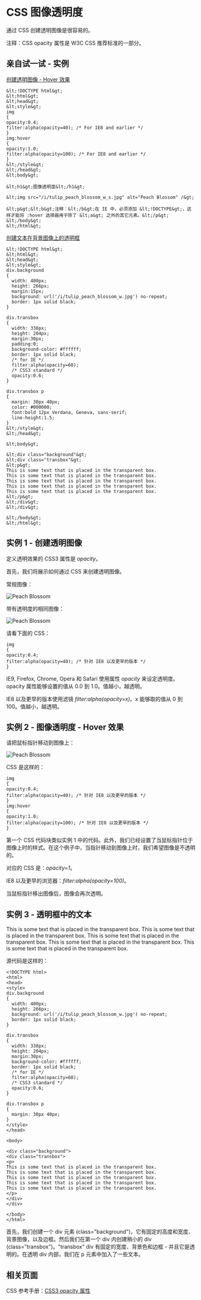 
# CSS 图像透明度




通过 CSS 创建透明图像是很容易的。

注释：CSS opacity 属性是 W3C CSS 推荐标准的一部分。

## 亲自试一试 - 实例

[创建透明图像 - Hover 效果](/tiy/t.asp?f=css_image_transparency)

```
&lt;!DOCTYPE html&gt;
&lt;html&gt;
&lt;head&gt;
&lt;style&gt;
img
{
opacity:0.4;
filter:alpha(opacity=40); /* For IE8 and earlier */
}
img:hover
{
opacity:1.0;
filter:alpha(opacity=100); /* For IE8 and earlier */
}
&lt;/style&gt;
&lt;/head&gt;
&lt;body&gt;

&lt;h1&gt;图像透明度&lt;/h1&gt;

&lt;img src="/i/tulip_peach_blossom_w_s.jpg" alt="Peach Blossom" /&gt;

&lt;p&gt;&lt;b&gt;注释：&lt;/b&gt;在 IE 中，必须添加 &lt;!DOCTYPE&gt;，这样才能将 :hover 选择器用于除了 &lt;a&gt; 之外的其它元素。&lt;/p&gt;
&lt;/body&gt;
&lt;/html&gt;

```

[创建文本在背景图像上的透明框](/tiy/t.asp?f=css_transparency)

```
&lt;!DOCTYPE html&gt;
&lt;html&gt;
&lt;head&gt;
&lt;style&gt;
div.background
{
  width: 400px;
  height: 266px;
  margin:15px;
  background: url('/i/tulip_peach_blossom_w.jpg') no-repeat;
  border: 1px solid black;
}

div.transbox
{
  width: 338px;
  height: 204px;
  margin:30px;
  padding:0;
  background-color: #ffffff;
  border: 1px solid black;
  /* for IE */
  filter:alpha(opacity=60);
  /* CSS3 standard */
  opacity:0.6;
}

div.transbox p
{
  margin: 30px 40px;
  color: #000000;
  font:bold 12px Verdana, Geneva, sans-serif;
  line-height:1.5;
}
&lt;/style&gt;
&lt;/head&gt;

&lt;body&gt;

&lt;div class="background"&gt;
&lt;div class="transbox"&gt;
&lt;p&gt;
This is some text that is placed in the transparent box.
This is some text that is placed in the transparent box.
This is some text that is placed in the transparent box.
This is some text that is placed in the transparent box.
This is some text that is placed in the transparent box.
&lt;/p&gt;
&lt;/div&gt;
&lt;/div&gt;

&lt;/body&gt;
&lt;/html&gt;

```

## 实例 1 - 创建透明图像

定义透明效果的 CSS3 属性是 _opacity_。

首先，我们将展示如何通过 CSS 来创建透明图像。

常规图像：

![Peach Blossom](img/tulip_peach_blossom_w_s.jpg)

带有透明度的相同图像：

![Peach Blossom](img/tulip_peach_blossom_w_s.jpg)

请看下面的 CSS：

```
img
{
opacity:0.4;
filter:alpha(opacity=40); /* 针对 IE8 以及更早的版本 */
}

```

IE9, Firefox, Chrome, Opera 和 Safari 使用属性 _opacity_ 来设定透明度。opacity 属性能够设置的值从 0.0 到 1.0。值越小，越透明。

IE8 以及更早的版本使用滤镜 _filter:alpha(opacity=x)_。x 能够取的值从 0 到 100。值越小，越透明。

## 实例 2 - 图像透明度 - Hover 效果

请把鼠标指针移动到图像上：

![Peach Blossom](img/tulip_peach_blossom_w_s.jpg)

CSS 是这样的：

```
img
{
opacity:0.4;
filter:alpha(opacity=40); /* 针对 IE8 以及更早的版本 */
}
img:hover
{
opacity:1.0;
filter:alpha(opacity=100); /* 针对 IE8 以及更早的版本 */
}

```

第一个 CSS 代码块类似实例 1 中的代码。此外，我们已经设置了当鼠标指针位于图像上时的样式。在这个例子中，当指针移动到图像上时，我们希望图像是不透明的。

对应的 CSS 是：_opacity=1_。

IE8 以及更早的浏览器：_filter:alpha(opacity=100)_。

当鼠标指针移出图像后，图像会再次透明。

## 实例 3 - 透明框中的文本

This is some text that is placed in the transparent box. This is some text that is placed in the transparent box. This is some text that is placed in the transparent box. This is some text that is placed in the transparent box. This is some text that is placed in the transparent box.

源代码是这样的：

```
<!DOCTYPE html>
<html>
<head>
<style>
div.background
{
  width: 400px;
  height: 266px;
  background: url('/i/tulip_peach_blossom_w.jpg') no-repeat;
  border: 1px solid black;
}

div.transbox
{
  width: 338px;
  height: 204px;
  margin:30px;
  background-color: #ffffff;
  border: 1px solid black;
  /* for IE */
  filter:alpha(opacity=60);
  /* CSS3 standard */
  opacity:0.6;
}

div.transbox p
{
  margin: 30px 40px;
}
</style>
</head>

<body>

<div class="background">
<div class="transbox">
<p>
This is some text that is placed in the transparent box.
This is some text that is placed in the transparent box.
This is some text that is placed in the transparent box.
This is some text that is placed in the transparent box.
This is some text that is placed in the transparent box.
</p>
</div>
</div>

</body>
</html>

```

首先，我们创建一个 div 元素 (class="background")，它有固定的高度和宽度、背景图像，以及边框。然后我们在第一个 div 内创建稍小的 div (class="transbox")。"transbox" div 有固定的宽度、背景色和边框 - 并且它是透明的。在透明 div 内部，我们在 p 元素中加入了一些文本。




## 相关页面

CSS 参考手册：[CSS3 opacity 属性](/cssref/pr_opacity.asp "CSS3 opacity 属性")

